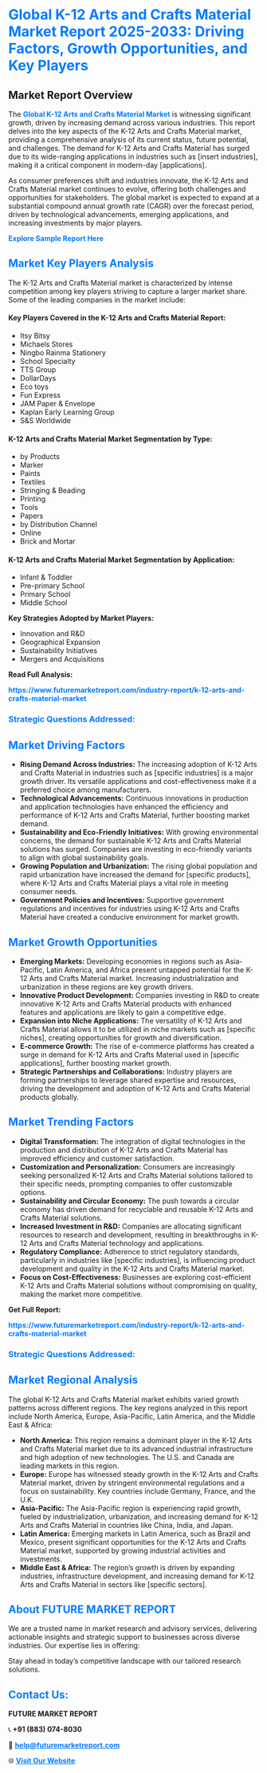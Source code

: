 <h1 style="color: #007BFF;">Global K-12 Arts and Crafts Material Market Report 2025-2033: Driving Factors, Growth Opportunities, and Key Players</h1>

<section id="overview">
<h2>Market Report Overview</h2>
<p>The <a href="https://www.futuremarketreport.com/industry-report/k-12-arts-and-crafts-material-market" style="color: #007BFF; text-decoration: none;"><strong>Global K-12 Arts and Crafts Material Market</strong></a> is witnessing significant growth, driven by increasing demand across various industries. This report delves into the key aspects of the K-12 Arts and Crafts Material market, providing a comprehensive analysis of its current status, future potential, and challenges. The demand for K-12 Arts and Crafts Material has surged due to its wide-ranging applications in industries such as [insert industries], making it a critical component in modern-day [applications].</p>
<p>As consumer preferences shift and industries innovate, the K-12 Arts and Crafts Material market continues to evolve, offering both challenges and opportunities for stakeholders. The global market is expected to expand at a substantial compound annual growth rate (CAGR) over the forecast period, driven by technological advancements, emerging applications, and increasing investments by major players.</p>
</section>

<section id="overview">
<p><a href="https://www.futuremarketreport.com/request-sample/reportId=107378" style="color: #007BFF; text-decoration: none;"><strong>Explore Sample Report Here</strong></a></p>
</section>

<section id="key-players">
<h2 style="color: #007BFF;">Market Key Players Analysis</h2>
<p>The K-12 Arts and Crafts Material market is characterized by intense competition among key players striving to capture a larger market share. Some of the leading companies in the market include:</p>
<h4>Key Players Covered in the K-12 Arts and Crafts Material Report:</h4>
<ul><li>Itsy Bitsy</li><li>Michaels Stores</li><li>Ningbo Rainma Stationery</li><li>School Specialty</li><li>TTS Group</li><li>DollarDays</li><li>Eco toys</li><li>Fun Express</li><li>JAM Paper &amp; Envelope</li><li>Kaplan Early Learning Group</li><li>S&amp;S Worldwide</li></ul>
<h4>K-12 Arts and Crafts Material Market Segmentation by Type:</h4>
<ul><li>by Products</li><li>Marker</li><li>Paints</li><li>Textiles</li><li>Stringing &amp; Beading</li><li>Printing</li><li>Tools</li><li>Papers</li><li>by Distribution Channel</li><li>Online</li><li>Brick and Mortar</li></ul>

<h4>K-12 Arts and Crafts Material Market Segmentation by Application:</h4>
<ul><li>Infant &amp; Toddler</li><li>Pre-primary School</li><li>Primary School</li><li>Middle School</li></ul>
<p><strong>Key Strategies Adopted by Market Players:</strong></p>
<ul>
<li>Innovation and R&D</li>
<li>Geographical Expansion</li>
<li>Sustainability Initiatives</li>
<li>Mergers and Acquisitions</li>
</ul>
</section>

<section>
<p><strong>Read Full Analysis: </strong></p><a href="https://www.futuremarketreport.com/industry-report/k-12-arts-and-crafts-material-market" style="color: #007BFF; text-decoration: none;"><strong>https://www.futuremarketreport.com/industry-report/k-12-arts-and-crafts-material-market</strong></a>
<h3 style="color: #007BFF;">Strategic Questions Addressed:</h3>
</section>

<section id="driving-factors">
<h2 style="color: #007BFF;">Market Driving Factors</h2>
<ul>
<li><strong>Rising Demand Across Industries:</strong> The increasing adoption of K-12 Arts and Crafts Material in industries such as [specific industries] is a major growth driver. Its versatile applications and cost-effectiveness make it a preferred choice among manufacturers.</li>
<li><strong>Technological Advancements:</strong> Continuous innovations in production and application technologies have enhanced the efficiency and performance of K-12 Arts and Crafts Material, further boosting market demand.</li>
<li><strong>Sustainability and Eco-Friendly Initiatives:</strong> With growing environmental concerns, the demand for sustainable K-12 Arts and Crafts Material solutions has surged. Companies are investing in eco-friendly variants to align with global sustainability goals.</li>
<li><strong>Growing Population and Urbanization:</strong> The rising global population and rapid urbanization have increased the demand for [specific products], where K-12 Arts and Crafts Material plays a vital role in meeting consumer needs.</li>
<li><strong>Government Policies and Incentives:</strong> Supportive government regulations and incentives for industries using K-12 Arts and Crafts Material have created a conducive environment for market growth.</li>
</ul>
</section>

<section id="growth-opportunities">
<h2 style="color: #007BFF;">Market Growth Opportunities</h2>
<ul>
<li><strong>Emerging Markets:</strong> Developing economies in regions such as Asia-Pacific, Latin America, and Africa present untapped potential for the K-12 Arts and Crafts Material market. Increasing industrialization and urbanization in these regions are key growth drivers.</li>
<li><strong>Innovative Product Development:</strong> Companies investing in R&D to create innovative K-12 Arts and Crafts Material products with enhanced features and applications are likely to gain a competitive edge.</li>
<li><strong>Expansion into Niche Applications:</strong> The versatility of K-12 Arts and Crafts Material allows it to be utilized in niche markets such as [specific niches], creating opportunities for growth and diversification.</li>
<li><strong>E-commerce Growth:</strong> The rise of e-commerce platforms has created a surge in demand for K-12 Arts and Crafts Material used in [specific applications], further boosting market growth.</li>
<li><strong>Strategic Partnerships and Collaborations:</strong> Industry players are forming partnerships to leverage shared expertise and resources, driving the development and adoption of K-12 Arts and Crafts Material products globally.</li>
</ul>
</section>

<section id="trending-factors">
<h2 style="color: #007BFF;">Market Trending Factors</h2>
<ul>
<li><strong>Digital Transformation:</strong> The integration of digital technologies in the production and distribution of K-12 Arts and Crafts Material has improved efficiency and customer satisfaction.</li>
<li><strong>Customization and Personalization:</strong> Consumers are increasingly seeking personalized K-12 Arts and Crafts Material solutions tailored to their specific needs, prompting companies to offer customizable options.</li>
<li><strong>Sustainability and Circular Economy:</strong> The push towards a circular economy has driven demand for recyclable and reusable K-12 Arts and Crafts Material solutions.</li>
<li><strong>Increased Investment in R&D:</strong> Companies are allocating significant resources to research and development, resulting in breakthroughs in K-12 Arts and Crafts Material technology and applications.</li>
<li><strong>Regulatory Compliance:</strong> Adherence to strict regulatory standards, particularly in industries like [specific industries], is influencing product development and quality in the K-12 Arts and Crafts Material market.</li>
<li><strong>Focus on Cost-Effectiveness:</strong> Businesses are exploring cost-efficient K-12 Arts and Crafts Material solutions without compromising on quality, making the market more competitive.</li>
</ul>
</section>

<section>
<p><strong>Get Full Report: </strong></p><a href="https://www.futuremarketreport.com/industry-report/k-12-arts-and-crafts-material-market" style="color: #007BFF; text-decoration: none;"><strong>https://www.futuremarketreport.com/industry-report/k-12-arts-and-crafts-material-market</strong></a>
<h3 style="color: #007BFF;">Strategic Questions Addressed:</h3>
</section>


<section id="regional-analysis">
<h2 style="color: #007BFF;">Market Regional Analysis</h2>
<p>The global K-12 Arts and Crafts Material market exhibits varied growth patterns across different regions. The key regions analyzed in this report include North America, Europe, Asia-Pacific, Latin America, and the Middle East & Africa:</p>
<ul>
<li><strong>North America:</strong> This region remains a dominant player in the K-12 Arts and Crafts Material market due to its advanced industrial infrastructure and high adoption of new technologies. The U.S. and Canada are leading markets in this region.</li>
<li><strong>Europe:</strong> Europe has witnessed steady growth in the K-12 Arts and Crafts Material market, driven by stringent environmental regulations and a focus on sustainability. Key countries include Germany, France, and the U.K.</li>
<li><strong>Asia-Pacific:</strong> The Asia-Pacific region is experiencing rapid growth, fueled by industrialization, urbanization, and increasing demand for K-12 Arts and Crafts Material in countries like China, India, and Japan.</li>
<li><strong>Latin America:</strong> Emerging markets in Latin America, such as Brazil and Mexico, present significant opportunities for the K-12 Arts and Crafts Material market, supported by growing industrial activities and investments.</li>
<li><strong>Middle East & Africa:</strong> The region’s growth is driven by expanding industries, infrastructure development, and increasing demand for K-12 Arts and Crafts Material in sectors like [specific sectors].</li>
</ul>
</section>

<footer>
<h2 style="color: #007BFF;">About FUTURE MARKET REPORT</h2>
<p>We are a trusted name in market research and advisory services, delivering actionable insights and strategic support to businesses across diverse industries. Our expertise lies in offering:</p>

<p>Stay ahead in today’s competitive landscape with our tailored research solutions.</p>

<h2 style="color: #007BFF;">Contact Us:</h2>
<p><strong>FUTURE MARKET REPORT</strong></p>
<p>📞 <strong>+91 (883) 074-8030</strong></p>
<p>📧 <strong><a href="mailto:help@futuremarketreport.com" style="color: #007BFF;">help@futuremarketreport.com</a></strong></p>
<p>🌐 <strong><a href="https://www.futuremarketreport.com/" style="color: #007BFF;">Visit Our Website</a></strong></p>
</footer>